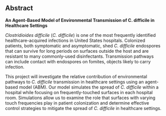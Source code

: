 ## Abstract

<strong> An Agent-Based Model of Environmental Transmission of C. difficile in Healthcare Settings </strong>

<em>Clostridioides difficile</em> (<em>C. difficile</em>) is one of the most frequently identified healthcare-acquired infections in United States hospitals. Colonized patients, both symptomatic and asymptomatic, shed <em>C. difficile</em> endospores that can survive for long periods on surfaces outside the host and are resistant to many commonly-used disinfectants. Transmission pathways can include contact with endospores on fomites, objects likely to carry infection. 

This project will investigate the relative contribution of environmental pathways to <em>C. difficile</em> transmission in healthcare settings using an agent-based model (ABM). Our model simulates the spread of <em>C. difficile</em> within a hospital while focusing on frequently-touched surfaces in each hospital room. Simulations allow us to examine the role that surfaces with varying touch frequencies play in patient colonization and determine effective control strategies to mitigate the spread of <em>C. difficile</em> in healthcare settings.
